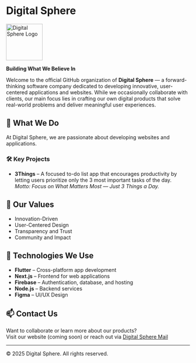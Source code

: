 # Digital Sphere
 <img src="https://avatars.githubusercontent.com/u/212134180?s=400&u=2af0c620ebc04e866f0075fab1f6971e5e69d1d8&v=4" alt="Digital Sphere Logo" width="100"/>


**Building What We Believe In**

Welcome to the official GitHub organization of **Digital Sphere** — a forward-thinking software company dedicated to developing innovative, user-centered applications and websites. While we occasionally collaborate with clients, our main focus lies in crafting our own digital products that solve real-world problems and deliver meaningful user experiences.

## 🚀 What We Do

At Digital Sphere, we are passionate about developing websites and applications.
### 🛠 Key Projects

- **3Things** – A focused to-do list app that encourages productivity by letting users prioritize only the 3 most important tasks of the day.  
  _Motto: Focus on What Matters Most — Just 3 Things a Day._

## 💼 Our Values

- Innovation-Driven
- User-Centered Design
- Transparency and Trust
- Community and Impact

## 📲 Technologies We Use

- **Flutter** – Cross-platform app development
- **Next.js** – Frontend for web applications
- **Firebase** – Authentication, database, and hosting
- **Node.js** – Backend services
- **Figma** – UI/UX Design

## 📫 Contact Us

Want to collaborate or learn more about our products?  
Visit our website (coming soon) or reach out via [Digital Sphere Mail](mailto:digitalsphere.burma@gmail.com)

---

© 2025 Digital Sphere. All rights reserved.
